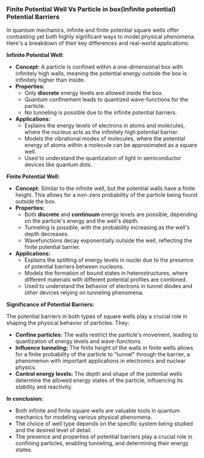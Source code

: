 
### Finite Potential Well Vs Particle in box(Infinite potential) Potential Barriers
  In quantum mechanics, infinite and finite potential square wells offer contrasting yet both highly significant ways to model physical phenomena. Here's a breakdown of their key differences and real-world applications:

**Infinite Potential Well:**

- **Concept:** A particle is confined within a one-dimensional box with infinitely high walls, meaning the potential energy outside the box is infinitely higher than inside.
- **Properties:**
    - Only **discrete** energy levels are allowed inside the box.
    - Quantum confinement leads to quantized wave-functions for the particle.
    - No tunneling is possible due to the infinite potential barriers.
- **Applications:**
    - Explains the energy levels of electrons in atoms and molecules, where the nucleus acts as the infinitely high potential barrier.
    - Models the vibrational modes of molecules, where the potential energy of atoms within a molecule can be approximated as a square well.
    - Used to understand the quantization of light in semiconductor devices like quantum dots.

**Finite Potential Well:**

- **Concept:** Similar to the infinite well, but the potential walls have a finite height. This allows for a non-zero probability of the particle being found outside the box.
- **Properties:**
    - Both **discrete** and **continuum** energy levels are possible, depending on the particle's energy and the well's depth.
    - Tunneling is possible, with the probability increasing as the well's depth decreases.
    - Wavefunctions decay exponentially outside the well, reflecting the finite potential barrier.
- **Applications:**
    - Explains the splitting of energy levels in nuclei due to the presence of potential barriers between nucleons.
    - Models the formation of bound states in heterostructures, where different materials with different potential profiles are combined.
    - Used to understand the behavior of electrons in tunnel diodes and other devices relying on tunneling phenomena.

**Significance of Potential Barriers:**

The potential barriers in both types of square wells play a crucial role in shaping the physical behavior of particles. They:

- **Confine particles:** The walls restrict the particle's movement, leading to quantization of energy levels and wave-functions.
- **Influence tunneling:** The finite height of the walls in finite wells allows for a finite probability of the particle to "tunnel" through the barrier, a phenomenon with important applications in electronics and nuclear physics.
- **Control energy levels:** The depth and shape of the potential wells determine the allowed energy states of the particle, influencing its stability and reactivity.

**In conclusion:**

- Both infinite and finite square wells are valuable tools in quantum mechanics for modeling various physical phenomena.
- The choice of well type depends on the specific system being studied and the desired level of detail.
- The presence and properties of potential barriers play a crucial role in confining particles, enabling tunneling, and determining their energy states.